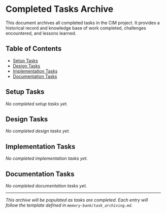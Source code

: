 # Completed Tasks Archive

This document archives all completed tasks in the CIM project. It provides a historical record and knowledge base of work completed, challenges encountered, and lessons learned.

## Table of Contents

- [Setup Tasks](#setup-tasks)
- [Design Tasks](#design-tasks)
- [Implementation Tasks](#implementation-tasks)
- [Documentation Tasks](#documentation-tasks)

## Setup Tasks

*No completed setup tasks yet.*

## Design Tasks

*No completed design tasks yet.*

## Implementation Tasks

*No completed implementation tasks yet.*

## Documentation Tasks

*No completed documentation tasks yet.*

---

*This archive will be populated as tasks are completed. Each entry will follow the template defined in `memory-bank/task_archiving.md`.* 